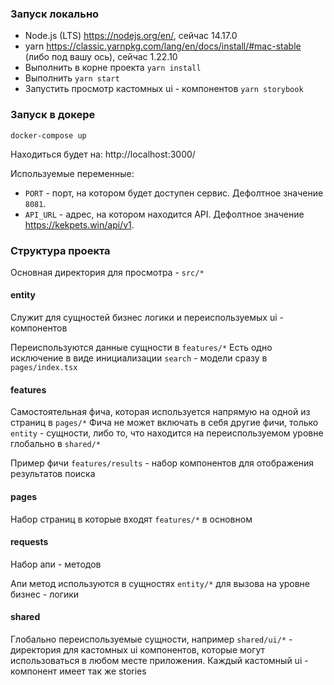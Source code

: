 ### Запуск локально

- Node.js (LTS) https://nodejs.org/en/, сейчас 14.17.0
- yarn https://classic.yarnpkg.com/lang/en/docs/install/#mac-stable (либо под вашу ось), сейчас  1.22.10
- Выполнить в корне проекта `yarn install`
- Выполнить `yarn start`
- Запустить просмотр кастомных ui - компонентов `yarn storybook`

### Запуск в докере
```
docker-compose up
```

Находиться будет на: http://localhost:3000/

Используемые переменные:
- `PORT` - порт, на котором будет доступен сервис. Дефолтное значение `8081`.
- `API_URL` - адрес, на котором находится API. Дефолтное значение https://kekpets.win/api/v1.


### Структура проекта

Основная директория для просмотра - `src/*`

#### entity
Служит для сущностей бизнес логики и переиспользуемых ui - компонентов

Переиспользуются данные сущности в `features/*`
Есть одно исключение в виде инициализации `search` - модели сразу в `pages/index.tsx`


#### features
Самостоятельная фича, которая используется напрямую на одной из страниц в `pages/*`
Фича не может включать в себя другие фичи, только `entity` - сущности, либо то, что находится на переиспользуемом уровне глобально в `shared/*`

Пример фичи `features/results` - набор компонентов для отображения результатов поиска

#### pages

Набор страниц в которые входят `features/*` в основном


#### requests

Набор апи - методов

Апи метод используются в сущностях `entity/*` для вызова на уровне бизнес - логики

#### shared

Глобально переиспользуемые сущности, например `shared/ui/*` - директория для кастомных ui компонентов, которые могут использоваться в любом месте приложения. Каждый кастомный ui - компонент имеет так же stories
